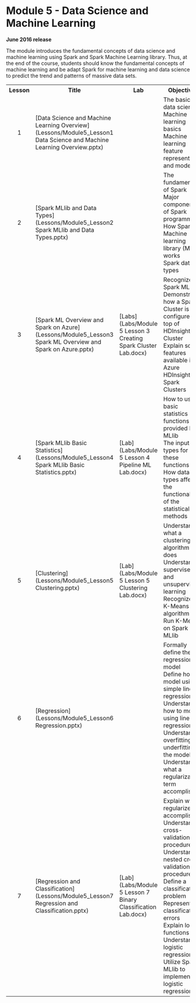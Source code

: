 <html lang="en">
   <head>
      <meta charset="utf-8">
      <meta http-equiv="X-UA-Compatible" content="IE=edge">
      <meta name="viewport" content="width=device-width, initial-scale=1">
	    <link rel="stylesheet" href="style.css">
   </head>
   <body id="home">
      <div class="container">
         <div class="jumbotron">
            <h1>Module 5 - Data Science and Machine Learning</h1>
            <p><b>June 2016 release</b></p>
            <p>The module introduces the fundamental concepts of data science and machine learning using Spark and Spark Machine Learning library. Thus, at the end of the course, students should know the fundamental concepts of machine learning and be adapt Spark for machine learning and data science to predict the trend and patterns of massive data sets.</p>
         </div>
      </div>
      <div class="panel-body">
               <table class="table table-bordered table-hover">
                  <col>
                  <col>
                  <col>
                  <tr>
                     <th>Lesson</th>
                     <th align="center">Title</th>
                     <th>Lab</th>
                     <th>Objectives</th>
                  </tr>
                  <tr>
                     <td align="center">1</td>
                     <td>[Data Science and Machine Learning Overview](Lessons/Module5_Lesson1 Data Science and Machine Learning Overview.pptx)</td>
                     <td></td>
                     <td>The basics of data science<br>
			 Machine learning basics<br>
			 Machine learning feature representation and modeling
		     </td>
                  </tr>
                  <tr>
                     <td align="center">2</td>
                     <td>[Spark MLlib and Data Types](Lessons/Module5_Lesson2 Spark MLlib and Data Types.pptx)</td>
                     <td></td>
                     <td>The fundamentals of Spark<br>
			 Major components of Spark programming<br>
			 How Spark Machine learning library (MLlib) works<br>
			 Spark data types
                     </td>
                  </tr>
                  <tr>
                     <td align="center">3</td>
                     <td>[Spark ML Overview and Spark on Azure](Lessons/Module5_Lesson3 Spark ML Overview and Spark on Azure.pptx)</td>
                     <td>[Labs](Labs/Module 5 Lesson 3 Creating Spark Cluster Lab.docx)</td>
                     <td>Recognize the Spark ML API<br>
			 Demonstrate how a Spark Cluster is configured on top of HDInsight Cluster<br>
			 Explain some features available in Azure HDInsight Spark Clusters
                     </td>
                  </tr>
                  <tr>
                     <td align="center">4</td>
                     <td>[Spark MLlib Basic Statistics](Lessons/Module5_Lesson4 Spark MLlib Basic Statistics.pptx)</td>
                     <td>[Lab](Labs/Module 5 Lesson 4 Pipeline ML Lab.docx)</td>
                     <td>How to use basic statistics functions provided by MLlib<br>
			 The input data types for these functions<br>
			 How data types affect the functionality of the statistical methods
                     </td>
                  </tr>
                  <tr>
                     <td align="center">5</td>
                     <td>[Clustering](Lessons/Module5_Lesson5 Clustering.pptx)</td>
                     <td>[Lab](Labs/Module 5 Lesson 5 Clustering Lab.docx)</td>
                     <td>Understand what a clustering algorithm does<br>
			 Understand supervised and unsupervised learning<br>
			 Recognize the K-Means algorithm<br>
			 Run K-Means on Spark MLlib
                     </td>
                  </tr>
                  <tr>
                     <td align="center">6</td>
                     <td>[Regression](Lessons/Module5_Lesson6 Regression.pptx)</td>
                     <td></td>
                     <td>Formally define the regression model<br>
			 Define how to model using simple linear regression<br>
			 Understand how to model using linear regression<br>
			 Understand overfitting and underfitting the model<br>
			 Understand what a regularization term accomplishes
                     </td>
                  </tr>
                  <tr>
                     <td align="center">7</td>
                     <td>[Regression and Classification](Lessons/Module5_Lesson7 Regression and Classification.pptx)</td>
                     <td>[Lab](Labs/Module 5 Lesson 7 Binary Classification Lab.docx)</td>
                     <td>Explain what regularizers accomplish<br>
			 Understand cross-validation procedures<br>
			 Understand nested cross-validation procedures<br>
			 Define a classification problem<br>
			 Represent classification errors<br>
			 Explain loss functions<br>
			 Understand logistic regression<br>
			 Utilize Spark MLlib to implement logistic regression
                     </td>
                  </tr>
            </table>
        </div>
     </body>
</html>
